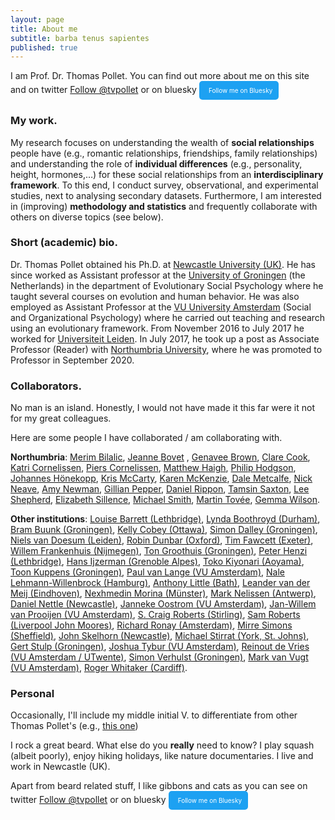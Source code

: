 ```yaml
---
layout: page
title: About me
subtitle: barba tenus sapientes
published: true
---
```


I am Prof. Dr. Thomas Pollet. You can find out more about me on this site and on twitter <a href="https://twitter.com/tvpollet?ref_src=twsrc%5Etfw" class="twitter-follow-button" data-show-count="false">Follow @tvpollet</a><script async src="//platform.twitter.com/widgets.js" charset="utf-8"></script> or on bluesky <a href="https://bsky.app/profile/tvpollet.bsky.social" class="bluesky-follow-button"><i class="fab fa-bluesky"></i> Follow me on Bluesky</a>

<style>
    .bluesky-follow-button {
        background-color: #1DA1F2;
        color: white;
        padding: 5px 10px;
        text-align: center;
        text-decoration: none;
        display: inline-block;
        font-size: 10px;
        border-radius: 5px;
        border: none;
        cursor: pointer;
        line-height: 20px;
    }
    .bluesky-follow-button:hover {
        background-color: #0d8bf2;
    }
    .bluesky-follow-button i {
        margin-right: 5px;
    }
</style>


### My work.

My research focuses on understanding the wealth of **social relationships** people have (e.g., romantic relationships, friendships, family relationships) and understanding the role of **individual differences** (e.g., personality, height, hormones,…) for these social relationships from an **interdisciplinary framework**. To this end, I conduct survey, observational, and experimental studies, next to analysing secondary datasets. Furthermore, I am interested in (improving) **methodology and statistics** and frequently collaborate with others on diverse topics (see below).

### Short (academic) bio.

Dr. Thomas Pollet obtained his Ph.D. at [Newcastle University (UK)](www.ncl.ac.uk). He has since worked as Assistant professor at the [University of Groningen](http://www.rug.nl/?gclid=EAIaIQobChMIx7vMlrfU1gIV6rztCh1lIwEEEAAYASAAEgJ2KfD_BwE) (the Netherlands) in the department of Evolutionary Social Psychology where he taught several courses on evolution and human behavior. He was also employed as Assistant Professor at the [VU University Amsterdam](https://www.vu.nl/en) (Social and Organizational Psychology) where he carried out teaching and research using an evolutionary framework. From November 2016 to July 2017 he worked for [Universiteit Leiden](https://www.universiteitleiden.nl/en). In July 2017, he took up a post as Associate Professor (Reader) with [Northumbria University](https://www.northumbria.ac.uk), where he was promoted to Professor in September 2020.

### Collaborators.

No man is an island. Honestly, I would not have made it this far were it not for my great colleagues.

Here are some people I have collaborated / am collaborating with.

**Northumbria**: [Merim Bilalic](https://www.northumbria.ac.uk/about-us/our-staff/b/merim-bilalic/), [Jeanne Bovet](https://www.northumbria.ac.uk/about-us/our-staff/b/jeanne-bovet/) , [Genavee Brown](https://www.northumbria.ac.uk/about-us/our-staff/b/genavee-brown/), [Clare Cook](https://www.northumbria.ac.uk/about-us/our-staff/c/clare-cook/), [Katri Cornelissen](https://www.northumbria.ac.uk/about-us/our-staff/c/katri-k-cornelissen/), [Piers Cornelissen](https://www.northumbria.ac.uk/about-us/our-staff/c/piers-cornelissen/), [Matthew Haigh](https://www.northumbria.ac.uk/about-us/our-staff/h/matthew-haigh/), [Philip Hodgson](https://www.northumbria.ac.uk/about-us/our-staff/h/philip-hodgson/), [Johannes Hönekopp](https://scholar.google.at/citations?user=seyBRLMAAAAJ&hl=de), [Kris McCarty](https://www.northumbria.ac.uk/about-us/our-staff/m/kris-mccarty/), [Karen McKenzie](https://www.northumbria.ac.uk/about-us/our-staff/m/karen-mckenzie/), [Dale Metcalfe](https://www.northumbria.ac.uk/about-us/our-staff/m/dale-metcalfe/), [Nick Neave](https://www.northumbria.ac.uk/about-us/our-staff/n/nick-neave/), [Amy Newman](https://www.northumbria.ac.uk/about-us/our-staff/n/amy-newman/), [Gillian Pepper](https://gillianpepper.com/), [Daniel Rippon](https://www.northumbria.ac.uk/about-us/our-staff/r/daniel-rippon/), [Tamsin Saxton](https://tamsinsaxton.wordpress.com), [Lee Shepherd](https://www.northumbria.ac.uk/about-us/our-staff/s/lee-shepherd), [Elizabeth Sillence](https://www.northumbria.ac.uk/about-us/our-staff/s/liz-sillence/), [Michael Smith](https://www.northumbria.ac.uk/about-us/our-staff/s/michael-smith/), [Martin Tovée](https://scholar.google.co.uk/citations?user=BuuLjvEAAAAJ&hl=en), [Gemma Wilson](https://www.northumbria.ac.uk/about-us/our-staff/w/gemma-wilson/).

**Other institutions**: [Louise Barrett (Lethbridge)](http://uleth.academia.edu/LouiseBarrett), [Lynda Boothroyd (Durham)](https://www.dur.ac.uk/psychology/staff/?id=2856), [Bram Buunk (Groningen)](http://www.rug.nl/staff/a.p.buunk/research), [Kelly Cobey (Ottawa)](https://www.researchgate.net/profile/Kelly_Cobey), [Simon Dalley (Groningen)](http://www.rug.nl/staff/s.e.dalley/research/publications.html), [Niels van Doesum (Leiden)](http://www.nielsvandoesum.com), [Robin Dunbar (Oxford)](https://www.psy.ox.ac.uk/team/robin-dunbar), [Tim Fawcett (Exeter)](http://psychology.exeter.ac.uk/staff/index.php?web_id=Tim_Fawcett), [Willem Frankenhuis (Nijmegen)](http://www.willem.maartenfrankenhuis.nl), [Ton Groothuis (Groningen)](https://www.researchgate.net/profile/Ton_Groothuis), [Peter Henzi (Lethbridge)](https://www.researchgate.net/profile/Peter_Henzi), [Hans Ijzerman (Grenoble Alpes)](http://www.hansijzerman.org/), [Toko Kiyonari (Aoyama)](https://www.researchgate.net/profile/Toko_Kiyonari), [Toon Kuppens (Groningen)](https://sites.google.com/site/toonkuppens/),  [Paul van Lange (VU Amsterdam)](https://lange.socialpsychology.org), [Nale Lehmann-Willenbrock (Hamburg)](https://www.psy.uni-hamburg.de/arbeitsbereiche/arbeits-und-organisationspsychologie/personen/lehmann-willenbrock-nale.html), [Anthony Little (Bath)](http://www.bath.ac.uk/psychology/staff/anthony-little/), [Leander van der Meij (Eindhoven)](https://www.researchgate.net/profile/Leander_Van_der_Meij), [Nexhmedin Morina (Münster)](https://www.uni-muenster.de/PsyIFP/AEMorina/Team/Morina.html), [Mark Nelissen (Antwerp)](https://www.flandersliterature.be/books-and-authors/author/mark-nelissen), [Daniel Nettle (Newcastle)](http://www.danielnettle.org.uk), [Janneke Oostrom (VU Amsterdam)](https://research.vu.nl/en/persons/janneke-oostrom), [Jan-Willem van Prooijen (VU Amsterdam)](http://www.janwillemvanprooijen.com), [S. Craig Roberts (Stirling)](http://www.stir.ac.uk/people/10925), [Sam Roberts (Liverpool John Moores)](https://www.researchgate.net/profile/Sam_Roberts), [Richard Ronay (Amsterdam)](http://www.richardronay.com/richardronay.com/Home.html), [Mirre Simons (Sheffield)](https://www.sheffield.ac.uk/aps/staff-and-students/acadstaff/simons), [John Skelhorn (Newcastle)](http://www.ncl.ac.uk/cbe/about/staff/profile/johnskelhorn.html#background), [Michael Stirrat (York, St. Johns)](https://www.yorksj.ac.uk/schools/psychological--social-sciences/staff-profiles/dr-michael-stirrat/), [Gert Stulp (Groningen)](https://gertstulp.github.io/), [Joshua Tybur (VU Amsterdam)](http://www.joshtybur.com), [Reinout de Vries (VU Amsterdam / UTwente)](https://www.utwente.nl/en/bms/owk/staff/Professorate/reinoutdevries/), [Simon Verhulst (Groningen)](http://www.rug.nl/staff/s.verhulst/), [Mark van Vugt (VU Amsterdam)](http://professormarkvanvugt.com), [Roger Whitaker (Cardiff)](https://www.cardiff.ac.uk/people/view/118176-whitaker-roger).

### Personal

Occasionally, I'll include my middle initial V. to differentiate from other Thomas Pollet's (e.g., [this one](https://www.linkedin.com/in/thomaspollet/?ppe=1))

I rock a great beard. What else do you **really** need to know? I play squash (albeit poorly), enjoy hiking holidays, like nature documentaries. I live and work in Newcastle (UK).

Apart from beard related stuff, I like gibbons and cats as you can see on twitter <a href="https://twitter.com/tvpollet?ref_src=twsrc%5Etfw" class="twitter-follow-button" data-show-count="false">Follow @tvpollet</a><script async src="//platform.twitter.com/widgets.js" charset="utf-8"></script> or on bluesky <a href="https://bsky.app/profile/tvpollet.bsky.social" class="bluesky-follow-button"><i class="fab fa-bluesky"></i> Follow me on Bluesky</a>

<style>
    .bluesky-follow-button {
        background-color: #1DA1F2;
        color: white;
        padding: 5px 10px;
        text-align: center;
        text-decoration: none;
        display: inline-block;
        font-size: 10px;
        border-radius: 5px;
        border: none;
        cursor: pointer;
        line-height: 20px;
    }
    .bluesky-follow-button:hover {
        background-color: #0d8bf2;
    }
    .bluesky-follow-button i {
        margin-right: 5px;
    }
</style>
